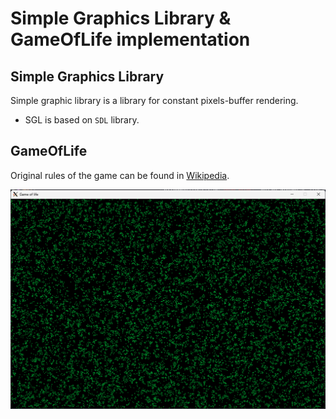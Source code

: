 # Simple Graphics Library & GameOfLife implementation

## Simple Graphics Library

Simple graphic library is a library for constant pixels-buffer rendering.
  * SGL is based on `SDL` library.

## GameOfLife

Original rules of the game can be found in [Wikipedia](https://en.wikipedia.org/wiki/Conway%27s_Game_of_Life).

<img title="Game of Life" alt="Game of Life" src="images/game_of_life.png" width="850">
